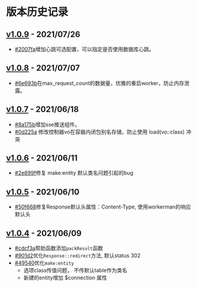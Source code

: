 # 版本历史记录

## [v1.0.9](https://github.com/mondagPHP/heros-worker/releases/tag/v1.0.8) - 2021/07/26
- [#2007fa](https://github.com/mondagPHP/heros-worker/commit/2007fa900115f996fb4907a68c36b290ccbd12da)增加心跳可选配置，可以指定是否使用数据库心跳。 

## [v1.0.8](https://github.com/mondagPHP/heros-worker/releases/tag/v1.0.8) - 2021/07/07
- [#6e693b](https://github.com/mondagPHP/heros-worker/commit/6e693bcf3b8b4f2dd1a7b2b20be0f4453a0d3c32)在max_request_count的数据量，优雅的重启worker，防止内存泄露。 

## [v1.0.7](https://github.com/mondagPHP/heros-worker/releases/tag/v1.0.7) - 2021/06/18
- [#8a175b](https://github.com/mondagPHP/heros-worker/commit/8a175b3f0288f674d43f7d0fbd91215933c449b1)增加sse推送组件。
- [#0d225a](https://github.com/mondagPHP/heros-worker/commit/0d225a05bc488125880ef52823343bc5697b57ed)
修改控制器vo在容器内闭包别名存储，防止使用 load(vo::class) 冲突 

## [v1.0.6](https://github.com/mondagPHP/heros-worker/releases/tag/v1.0.6) - 2021/06/11
- [#2e899f](https://github.com/mondagPHP/heros-worker/commit/2e899fea7b35f226c597e6cce9d545e70b04a655)修复 make:entity 默认类名问题引起的bug 

## [v1.0.5](https://github.com/mondagPHP/heros-worker/releases/tag/v1.0.5) - 2021/06/10
- [#50f668](https://github.com/mondagPHP/heros-worker/commit/50f6680f251ce7f795e7459d1b2e8e76c35e8ee3)修复Response默认头属性：Content-Type, 使用workerman的响应默认头 

## [v1.0.4](https://github.com/mondagPHP/heros-worker/releases/tag/v1.0.4) - 2021/06/09
- [#cdcf3a](https://github.com/mondagPHP/heros-worker/commit/cdcf3a87b64fb24bcee0bd9145a88f2051fa9d51)帮助函数添加`packResult`函数 
- [#901d2](https://github.com/mondagPHP/heros-worker/commit/901d260331ecf8992ae05d2b6009d7fd1284a379)优化`Response::redirect`方法, 默认status 302 
- [#49540](https://github.com/mondagPHP/heros-worker/commit/4954033c081c13eacd128eb57d46c18e4e53fad4)优化`make:entity` 
  - 选项class传值问题， 不传默认table作为类名
  - 新建的entity增加 $connection 属性
